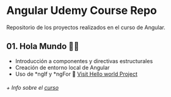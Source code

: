 # Angular Udemy Course Repo
Repositorio de los proyectos realizados en el curso de Angular.

## 01. Hola Mundo 🙋‍♀️
- Introducción a componentes y directivas estructurales
- Creación de entorno local de Angular
- Uso de *ngIf y *ngFor
🧐 [Visit Hello world Project](https://github.com/Angular-course-udemy/01-hola-mundo)


###### + Info sobre el [curso](https://www.udemy.com/angular-2-fernando-herrera/)
